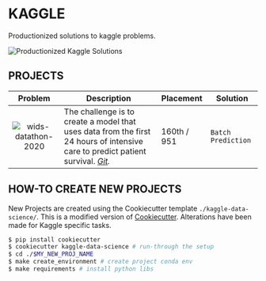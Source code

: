 # KAGGLE

Productionized solutions to kaggle problems.

![Productionized Kaggle Solutions](https://media-exp1.licdn.com/dms/image/C5612AQGmGpr38YdJLQ/article-cover_image-shrink_600_2000/0?e=1588204800&v=beta&t=f_881YG8S12TbuMdEHuXpuxAyCLrtaVJxgLxY06aImU)

## PROJECTS

| __Problem__ | __Description__ | __Placement__ | __Solution__ |
| :---: | --- | --- | --- |
| ![wids-datathon-2020](https://github.com/iainwo/kaggle/workflows/wids-datathon-2020/badge.svg?branch=master) | The challenge is to create a model that uses data from the first 24 hours of intensive care to predict patient survival. _[Git](./wids-datathon-2020/)._ | 160th / 951 | `Batch Prediction` |

## HOW-TO CREATE NEW PROJECTS

New Projects are created using the Cookiecutter template `./kaggle-data-science/`.
This is a modified version of [Cookiecutter](https://github.com/drivendata/cookiecutter-data-science).
Alterations have been made for Kaggle specific tasks.

```sh
$ pip install cookiecutter
$ cookiecutter kaggle-data-science # run-through the setup
$ cd ./$MY_NEW_PROJ_NAME
$ make create_environment # create project conda env
$ make requirements # install python libs
```
